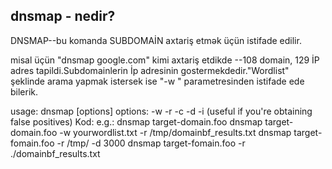 ## dnsmap -  nedir?


DNSMAP--bu komanda SUBDOMAİN axtariş etmək üçün istifade edilir.

misal üçün "dnsmap google.com" kimi axtariş etdikde --108 domain, 129  İP adres tapildi.Subdomainlerin İp adresinin gostermekdedir."Wordlist" şeklinde arama yapmak istersek ise "-w "  parametresinden istifade ede bilerik.


usage: dnsmap <target-domain> [options]
options:
-w <wordlist-file>
-r <regular-results-file>
-c <csv-results-file>
-d <delay-millisecs>
-i <ips-to-ignore> (useful if you're obtaining false positives)
Kod:
e.g.:
dnsmap target-domain.foo
dnsmap target-domain.foo -w yourwordlist.txt -r /tmp/domainbf_results.txt
dnsmap target-fomain.foo -r /tmp/ -d 3000
dnsmap target-fomain.foo -r ./domainbf_results.txt



